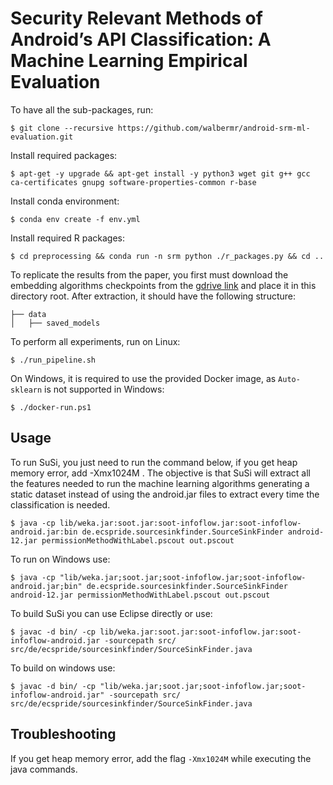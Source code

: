 # Security Relevant Methods of Android’s API Classification: A Machine Learning Empirical Evaluation

To have all the sub-packages, run:

    $ git clone --recursive https://github.com/walbermr/android-srm-ml-evaluation.git

Install required packages:

    $ apt-get -y upgrade && apt-get install -y python3 wget git g++ gcc ca-certificates gnupg software-properties-common r-base
    
Install conda environment:

    $ conda env create -f env.yml

Install required R packages:

    $ cd preprocessing && conda run -n srm python ./r_packages.py && cd ..

To replicate the results from the paper, you first must download the embedding algorithms checkpoints from the [gdrive link](https://drive.google.com/file/d/14-o2yLDIMDPg8NhQoGS2eJvtMux0YQr4/view?usp=share_link) and place it in this directory root. After extraction, it should have the following structure:

    ├── data
    │   ├── saved_models


To perform all experiments, run on Linux:

    $ ./run_pipeline.sh

On Windows, it is required to use the provided Docker image, as `Auto-sklearn` is not supported in Windows:

    $ ./docker-run.ps1
    
## Usage

To run SuSi, you just need to run the command below, if you get heap memory error, add -Xmx1024M . The objective is that SuSi will extract all the features needed to run the machine learning algorithms generating a static dataset instead of using the android.jar files to extract every time the classification is needed.

    $ java -cp lib/weka.jar:soot.jar:soot-infoflow.jar:soot-infoflow-android.jar:bin de.ecspride.sourcesinkfinder.SourceSinkFinder android-12.jar permissionMethodWithLabel.pscout out.pscout

To run on Windows use:

    $ java -cp "lib/weka.jar;soot.jar;soot-infoflow.jar;soot-infoflow-android.jar;bin" de.ecspride.sourcesinkfinder.SourceSinkFinder android-12.jar permissionMethodWithLabel.pscout out.pscout

To build SuSi you can use Eclipse directly or use:

    $ javac -d bin/ -cp lib/weka.jar:soot.jar:soot-infoflow.jar:soot-infoflow-android.jar -sourcepath src/ src/de/ecspride/sourcesinkfinder/SourceSinkFinder.java

To build on windows use:

    $ javac -d bin/ -cp "lib/weka.jar;soot.jar;soot-infoflow.jar;soot-infoflow-android.jar" -sourcepath src/ src/de/ecspride/sourcesinkfinder/SourceSinkFinder.java


## Troubleshooting

If you get heap memory error, add the flag `-Xmx1024M` while executing the java commands.

